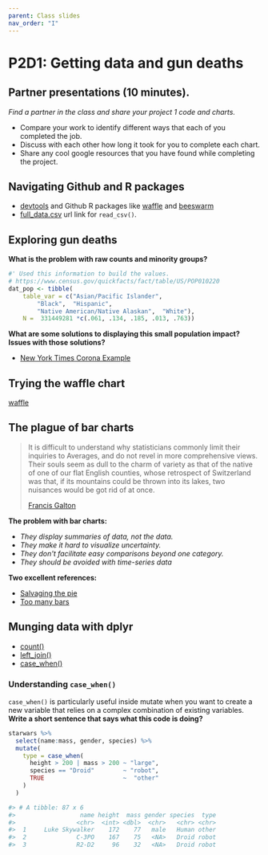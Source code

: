 ```yaml
---
parent: Class slides
nav_order: "I"
---
```


# P2D1: Getting data and gun deaths

## Partner presentations (10 minutes).

_Find a partner in the class and share your project 1 code and charts._

- Compare your work to identify different ways that each of you completed the job.
- Discuss with each other how long it took for you to complete each chart.
- Share any cool google resources that you have found while completing the project.

## Navigating Github and R packages

- [devtools](https://devtools.r-lib.org/) and Github R packages like [waffle](https://github.com/hrbrmstr/waffle) and [beeswarm](https://github.com/eclarke/ggbeeswarm)
- [full_data.csv](https://github.com/fivethirtyeight/guns-data/blob/master/full_data.csv) url link for `read_csv()`.

## Exploring gun deaths

__What is the problem with raw counts and minority groups?__

```r
#' Used this information to build the values.
# https://www.census.gov/quickfacts/fact/table/US/POP010220
dat_pop <- tibble(
    table_var = c("Asian/Pacific Islander",  
        "Black",  "Hispanic",  
        "Native American/Native Alaskan",  "White"), 
    N =  331449281 *c(.061, .134, .185, .013, .763))
```

__What are some solutions to displaying this small population impact? Issues with those solutions?__

- [New York Times Corona Example](https://www.nytimes.com/interactive/2021/us/covid-cases.html)

## Trying the waffle chart

[waffle](https://github.com/hrbrmstr/waffle)

## The plague of bar charts

> It is difficult to understand why statisticians commonly limit their inquiries to Averages, and do not revel in more comprehensive views. Their souls seem as dull to the charm of variety as that of the native of one of our flat English counties, whose retrospect of Switzerland was that, if its mountains could be thrown into its lakes, two nuisances would be got rid of at once.   
>
> [Francis Galton](https://books.google.com/books?id=5a2a3jlBNb0C&pg=PA129&lpg=PA129&dq=%22it+is+difficult+to+understand+why+statisticians%22&source=bl&ots=-SORHcIknx&sig=ACfU3U29b3GDwYsK3YFyrHqOE6ighSwj1A&hl=en&sa=X&ved=2ahUKEwju7fGs_ZHgAhWFOn0KHbLaAPYQ6AEwCHoECAUQAQ#v=onepage&q=%22it%20is%20difficult%20to%20understand%20why%20statisticians%22&f=false)

__The problem with bar charts:__

- _They display summaries of data, not the data._
- _They make it hard to visualize uncertainty._
- _They don't facilitate easy comparisons beyond one category._
- _They should be avoided with time-series data_

__Two excellent references:__

- [Salvaging the pie](https://www.darkhorseanalytics.com/blog/salvaging-the-pie)
- [Too many bars](https://www.darkhorseanalytics.com/blog/too-many-bars)

## Munging data with dplyr

- [count()](https://dplyr.tidyverse.org/reference/count.html)
- [left_join()](https://dplyr.tidyverse.org/reference/join.html)
- [case_when()](https://dplyr.tidyverse.org/reference/case_when.html)

### Understanding `case_when()`

`case_when()` is particularly useful inside mutate when you want to create a new variable that relies on a complex combination of existing variables. __Write a short sentence that says what this code is doing?__

```r
starwars %>%
  select(name:mass, gender, species) %>%
  mutate(
    type = case_when(
      height > 200 | mass > 200 ~ "large",
      species == "Droid"        ~ "robot",
      TRUE                      ~  "other"
    )
  )

#> # A tibble: 87 x 6
#>                  name height  mass gender species  type
#>                 <chr>  <int> <dbl>  <chr>   <chr> <chr>
#>  1     Luke Skywalker    172    77   male   Human other
#>  2              C-3PO    167    75   <NA>   Droid robot
#>  3              R2-D2     96    32   <NA>   Droid robot

```